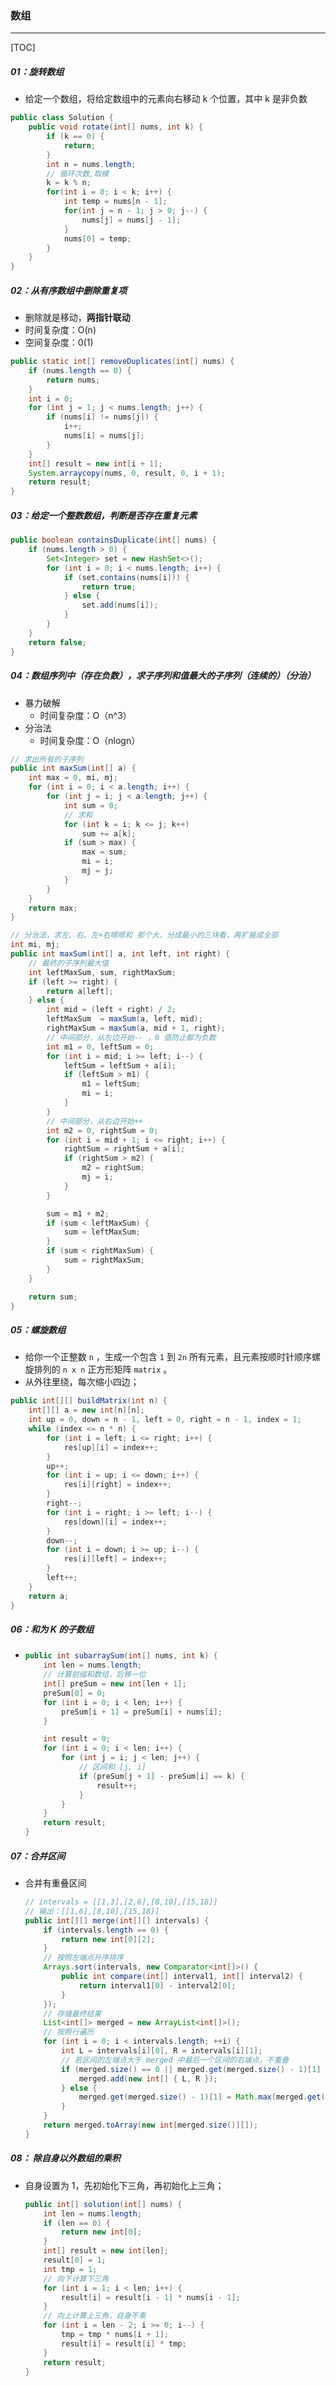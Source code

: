 ### 数组

------

[TOC]

##### 01：旋转数组

-  给定一个数组，将给定数组中的元素向右移动 k 个位置，其中 k 是非负数


```java
public class Solution {
    public void rotate(int[] nums, int k) {
        if (k == 0) {
            return;
        }
        int n = nums.length;
        // 循环次数,取模
        k = k % n;
        for(int i = 0; i < k; i++) {
            int temp = nums[n - 1];
            for(int j = n - 1; j > 0; j--) {
                nums[j] = nums[j - 1];
            }
            nums[0] = temp;
        }
    }
}
```

##### 02：从有序数组中删除重复项

- 删除就是移动，**两指针联动**
- 时间复杂度：O(n)
- 空间复杂度：0(1)

```java
public static int[] removeDuplicates(int[] nums) {
    if (nums.length == 0) {
        return nums;
    }
    int i = 0;
    for (int j = 1; j < nums.length; j++) {
        if (nums[i] != nums[j]) {
            i++;
            nums[i] = nums[j];
        }
    }
    int[] result = new int[i + 1];
    System.arraycopy(nums, 0, result, 0, i + 1);
    return result;
}
```

##### 03：给定一个整数数组，判断是否存在重复元素

```java
public boolean containsDuplicate(int[] nums) {
    if (nums.length > 0) {
        Set<Integer> set = new HashSet<>();
        for (int i = 0; i < nums.length; i++) {
            if (set.contains(nums[i])) {
                return true;
            } else {
                set.add(nums[i]);
            }
        }
    }
    return false;
}
```

##### 04：数组序列中（存在负数），求子序列和值最大的子序列（连续的）（分治）

- 暴力破解
  - 时间复杂度：O（n^3）
- 分治法
  - 时间复杂度：O（nlogn）

```java
// 求出所有的子序列
public int maxSum(int[] a) {
    int max = 0, mi, mj;
    for (int i = 0; i < a.length; i++) {
        for (int j = i; j < a.length; j++) {
            int sum = 0;
            // 求和
            for (int k = i; k <= j; k++)
                sum += a[k];
            if (sum > max) {
                max = sum;
                mi = i;
                mj = j;
            }
        }
    }
    return max;
}

// 分治法，求左、右、左+右嗯嗯和 那个大，分成最小的三块看，再扩展成全部
int mi, mj;
public int maxSum(int[] a, int left, int right) {
    // 最终的子序列最大值
    int leftMaxSum, sum, rightMaxSum;
    if (left >= right) {
        return a[left];
    } else {
        int mid = (left + right) / 2;
        leftMaxSum  = maxSum(a, left, mid);
        rightMaxSum = maxSum(a, mid + 1, right);
        // 中间部分，从左边开始-- ，0 值防止都为负数
        int m1 = 0, leftSum = 0;
        for (int i = mid; i >= left; i--) {
            leftSum = leftSum + a[i];
            if (leftSum > m1) {
                m1 = leftSum;
                mi = i;
            }
        }
        // 中间部分，从右边开始++
        int m2 = 0, rightSum = 0;
        for (int i = mid + 1; i <= right; i++) {
            rightSum = rightSum + a[i];
            if (rightSum > m2) {
                m2 = rightSum;
                mj = i;
            }
        }

        sum = m1 + m2;
        if (sum < leftMaxSum) {
            sum = leftMaxSum;
        }
        if (sum < rightMaxSum) {
            sum = rightMaxSum;
        }
    }

    return sum;
}
```

##### 05：螺旋数组

- 给你一个正整数 `n` ，生成一个包含 `1` 到 `2n` 所有元素，且元素按顺时针顺序螺旋排列的 `n x n` 正方形矩阵 `matrix` 。
- 从外往里绕，每次缩小四边；

```java
public int[][] buildMatrix(int n) {
    int[][] a = new int[n][n];
    int up = 0, down = n - 1, left = 0, right = n - 1, index = 1;
    while (index <= n * n) {
        for (int i = left; i <= right; i++) {
            res[up][i] = index++;
        }
        up++;
        for (int i = up; i <= down; i++) {
            res[i][right] = index++;
        }
        right--;
        for (int i = right; i >= left; i--) {
            res[down][i] = index++;
        }
        down--;
        for (int i = down; i >= up; i--) {
            res[i][left] = index++;
        }
        left++;
    }
    return a;
}
```

##### 06：和为 K 的子数组

- ```java
  public int subarraySum(int[] nums, int k) {
      int len = nums.length;
      // 计算前缀和数组，后移一位
      int[] preSum = new int[len + 1];
      preSum[0] = 0;
      for (int i = 0; i < len; i++) {
          preSum[i + 1] = preSum[i] + nums[i];
      }
  
      int result = 0;
      for (int i = 0; i < len; i++) {
          for (int j = i; j < len; j++) {
              // 区间和 [j, i]
              if (preSum[j + 1] - preSum[i] == k) {
                  result++;
              }
          }
      }
      return result;
  }
  ```

##### 07：合并区间

- 合并有重叠区间

  ```java
  // intervals = [[1,3],[2,6],[8,10],[15,18]]
  // 输出：[[1,6],[8,10],[15,18]]
  public int[][] merge(int[][] intervals) {
      if (intervals.length == 0) {
          return new int[0][2];
      }
      // 按照左端点升序排序
      Arrays.sort(intervals, new Comparator<int[]>() {
          public int compare(int[] interval1, int[] interval2) {
              return interval1[0] - interval2[0];
          }
      });
      // 存储最终结果
      List<int[]> merged = new ArrayList<int[]>();
      // 按照行遍历
      for (int i = 0; i < intervals.length; ++i) {
          int L = intervals[i][0], R = intervals[i][1];
          // 若区间的左端点大于 merged 中最后一个区间的右端点，不重叠
          if (merged.size() == 0 || merged.get(merged.size() - 1)[1] < L) {
              merged.add(new int[] { L, R });
          } else {
              merged.get(merged.size() - 1)[1] = Math.max(merged.get(merged.size() - 1)[1], R);
          }
      }
      return merged.toArray(new int[merged.size()][]);
  }
  ```


##### 08： 除自身以外数组的乘积

- 自身设置为 1，先初始化下三角，再初始化上三角；

  ```java
  public int[] solution(int[] nums) {
      int len = nums.length;
      if (len == 0) {
          return new int[0];
      }
      int[] result = new int[len];
      result[0] = 1;
      int tmp = 1;
      // 向下计算下三角
      for (int i = 1; i < len; i++) {
          result[i] = result[i - 1] * nums[i - 1];
      }
      // 向上计算上三角，自身不乘
      for (int i = len - 2; i >= 0; i--) {
          tmp = tmp * nums[i + 1];
          result[i] = result[i] * tmp;
      }
      return result;
  }
  ```

  
